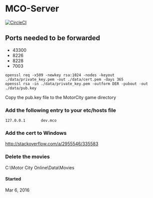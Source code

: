 MCO-Server
============

[![CircleCI](https://circleci.com/gh/drazisil/mco-server.svg?style=svg&circle-token=6937e163b7a7a8aed2cd5d4c50bed9501060457d)](https://circleci.com/gh/drazisil/mco-server)

## Ports needed to be forwarded

* 43300
* 8226
* 8228
* 7003

```
openssl req -x509 -newkey rsa:1024 -nodes -keyout ./data/private_key.pem -out ./data/cert.pem -days 365
openssl rsa -in ./data/private_key.pem -outform DER -pubout -out ./data/pub.key
```

Copy the pub.key file to the MotorCity game directory

### Add the following entry to your etc/hosts file

```
127.0.0.1       dev.mco
```

### Add the cert to Windows

http://stackoverflow.com/a/2955546/335583

### Delete the movies

C:\Motor City Online\Data\Movies

#### Started

Mar 6, 2016
